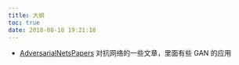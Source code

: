 ```yaml
---
title: 大纲
toc: true
date: 2018-08-18 19:21:18
---
```

- [AdversarialNetsPapers](https://github.com/zhangqianhui/AdversarialNetsPapers) 对抗网络的一些文章，里面有些 GAN 的应用
